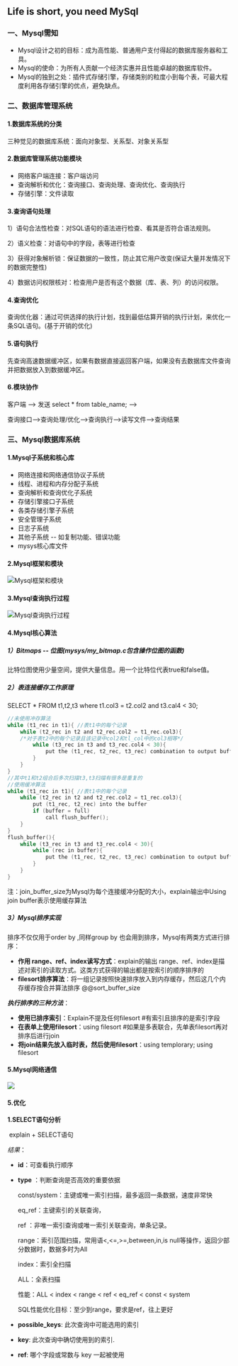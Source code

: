 ## Life is short, you need MySql

### 一、Mysql需知

- Mysql设计之初的目标：成为高性能、普通用户支付得起的数据库服务器和工具。
- Mysql的使命：为所有人贡献一个经济实惠并且性能卓越的数据库软件。
- Mysql的独到之处：插件式存储引擎，存储类别的粒度小到每个表，可最大程度利用各存储引擎的优点，避免缺点。

### 二、数据库管理系统

#### 1.数据库系统的分类

三种觉见的数据库系统：面向对象型、关系型、对象关系型

#### 2.数据库管理系统功能模块

- 网络客户端连接：客户端访问
- 查询解析和优化：查询接口、查询处理、查询优化、查询执行
- 存储引擎：文件读取

#### 3.查询语句处理

1）语句合法性检查：对SQL语句的语法进行检查、看其是否符合语法规则。

2）语义检查：对语句中的字段，表等进行检查

3）获得对象解析锁：保证数据的一致性，防止其它用户改变(保证大量并发情况下的数据完整性)

4）数据访问权限核对：检查用户是否有这个数据（库、表、列）的访问权限。

#### 4.查询优化

查询优化器：通过可供选择的执行计划，找到最低估算开销的执行计划，来优化一条SQL语句。(基于开销的优化)

#### 5.语句执行

​	先查询高速数据缓冲区，如果有数据直接返回客户端，如果没有去数据库文件查询并把数据放入到数据缓冲区。

#### 6.模块协作

 客户端  -->  发送   select * from table_name;  -->

查询接口-->查询处理/优化-->查询执行-->读写文件-->查询结果

### 三、Mysql数据库系统

#### 1.Mysql子系统和核心库

- 网络连接和网络通信协议子系统
- 线程、进程和内存分配子系统
- 查询解析和查询优化子系统
- 存储引擎接口子系统
- 各类存储引擎子系统
- 安全管理子系统
- 日志子系统
- 其他子系统 -- 如复制功能、错误功能
- mysys核心库文件

#### 2.Mysql框架和模块

![Mysql框架和模块](<https://raw.githubusercontent.com/aiceflower/assets/master/img/mysql/mysql_frame_and_module.png>)

#### 3.Mysql查询执行过程

![Mysql查询执行过程](https://raw.githubusercontent.com/aiceflower/assets/master/img/mysql/mysql_query_executing_process.png)

#### 4.Mysql核心算法

##### 1）Bitmaps -- 位图(mysys/my_bitmap.c包含操作位图的函数)

比特位图使用少量空间，提供大量信息。用一个比特位代表true和false值。

##### 2）表连接缓存工作原理

SELECT * FROM t1,t2,t3 where t1.col3 = t2.col2 and t3.cal4 < 30;

```c
//未使用冲存算法
while (t1_rec in t1){ //表t1中的每个记录
	while (t2_rec in t2 and t2_rec.col2 = t1_rec.col3){
	/*对于表t2中的每个记录且该记录中col2和tl_col中的col3相等*/
		while (t3_rec in t3 and t3_rec.col4 < 30){
			put the (t1_rec, t2_rec, t3_rec) combination to output buffer
		}
	}
}
//其中t1和t2组合后多次扫描t3,t3扫描有很多是重复的
//使用缓冲算法
while (t1_rec in t1){ //表t1中的每个记录
	while (t2_rec in t2 and t2_rec.col2 = t1_rec.col3){
		put (t1_rec, t2_rec) into the buffer
		if (buffer = full)
			call flush_buffer();
	}
}
flush_buffer(){
	while (t3_rec in t3 and t3_rec.col4 < 30){
		while (rec in buffer){
			put the (t1_rec, t2_rec, t3_rec) combination to output buffer
		}
	}
}
```

注：join_buffer_size为Mysql为每个连接缓冲分配的大小，explain输出中Using join buffer表示使用缓存算法

##### 3）Mysql排序实现

排序不仅仅用于order by ,同样group by 也会用到排序，Mysql有两类方式进行排序：

- **作用 range、ref、index读写方式**：explain的输出 range、ref、index是描述对索引的读取方式。这类方式获得的输出都是按索引的顺序排序的
- **filesort排序算法**：将一组记录按照快速排序放入到内存缓存，然后这几个内存缓存按合并算法排序 @@sort_buffer_size

***执行排序的三种方法***：

- **使用已排序索引**：Explain不提及任何filesort #有索引且排序的是索引字段
- **在表单上使用filesort**：using filesort #如果是多表联合，先单表filesort再对排序后进行join
- **将join结果先放入临时表，然后使用filesort**：using templorary; using filesort

#### 5.Mysql网络通信

![](<https://raw.githubusercontent.com/aiceflower/assets/master/img/mysql/mysql_network_communications.png>)

#### 5.优化

**1.SELECT语句分析**

​	explain + SELECT语句

*结果*：

- **id**：可查看执行顺序

- **type** ：判断查询是否高效的重要依据

  const/system：主键或唯一索引扫描，最多返回一条数据，速度非常快

  eq_ref：主键索引的关联查询，

  ref ：非唯一索引查询或唯一索引关联查询，单条记录。

  range：索引范围扫描，常用语<,<=,>=,between,in,is null等操作，返回少部分数据时，数据多时为All

  index：索引全扫描

  ALL：全表扫描

  性能：ALL < index < range < ref < eq_ref < const < system

  SQL性能优化目标：至少到range，要求是ref，往上更好

- **possible_keys**: 此次查询中可能选用的索引

- **key**: 此次查询中确切使用到的索引.

- **ref**: 哪个字段或常数与 key 一起被使用